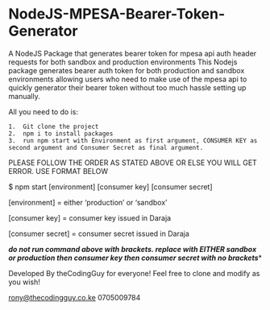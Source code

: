 # NodeJS-MPESA-Bearer-Token-Generator
A NodeJS Package that generates bearer token for mpesa api auth header requests for both sandbox and production environments
This Nodejs package generates bearer auth token for both production and sandbox environments allowing users who need to make use of the mpesa api to quickly generator their bearer token without too much  hassle setting up manually. 

All you need to do is:

	1.	Git clone the project
	2.	npm i to install packages
	3.	run npm start with Environment as first argument, CONSUMER KEY as second argument and Consumer Secret as final argument. 
  
  PLEASE FOLLOW THE ORDER AS STATED ABOVE OR ELSE YOU WILL GET ERROR. USE FORMAT BELOW


$ npm start [environment] [consumer key] [consumer secret]

[environment] = either ‘production’ or ‘sandbox’

[consumer key]  = consumer key issued in Daraja

[consumer secret] = consumer secret issued in Daraja


***do not run command above with brackets. replace with EITHER sandbox or production then consumer key then consumer secret with no brackets****


Developed By theCodingGuy for everyone! Feel free to clone and modify as you wish! 

rony@thecodingguy.co.ke
0705009784

